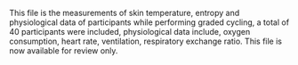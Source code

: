 This file is the measurements of skin temperature, entropy and physiological data of participants while performing graded cycling, a total of 40 participants were included, physiological data include, oxygen consumption, heart rate, ventilation, respiratory exchange ratio. This file is now available for review only.
